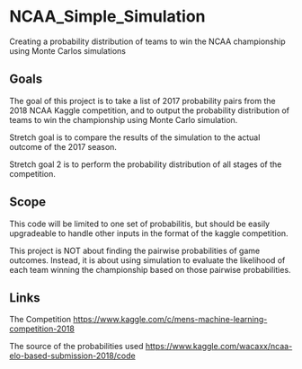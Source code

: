 # NCAA_Simple_Simulation
Creating a probability distribution of teams to win the NCAA championship using Monte Carlos simulations

## Goals
The goal of this project is to take a list of 2017 probability pairs from the 2018 NCAA Kaggle competition, and to output the probability distribution of teams to win the championship using Monte Carlo simulation. 

Stretch goal is to compare the results of the simulation to the actual outcome of the 2017 season.

Stretch goal 2 is to perform the probability distribution of all stages of the competition.

## Scope
This code will be limited to one set of probabilitis, but should be easily upgradeable to handle other inputs in the format of the kaggle competition. 

This project is NOT about finding the pairwise probabilities of game outcomes. Instead, it is about using simulation to evaluate the likelihood of each team winning the championship based on those pairwise probabilities.

## Links
The Competition
https://www.kaggle.com/c/mens-machine-learning-competition-2018

The source of the probabilities used
https://www.kaggle.com/wacaxx/ncaa-elo-based-submission-2018/code
